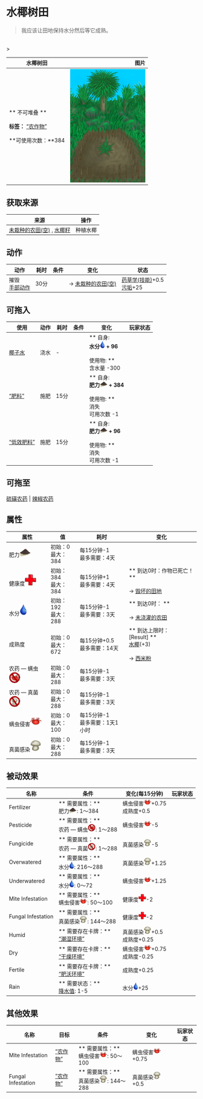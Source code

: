 # 水椰树田  
> 我应该让田地保持水分然后等它成熟。  
<br>  
>   
  
  水椰树田  |   图片   
 ----  |  ----:   
 ** 不可堆叠 **<br><br>**标签：**	[“农作物”](tag_Crop.md)<br><br>**可使用次数：**384  |  <img decoding="async" src="Sprite/CropPlotGrowing.png" href="a.md" style="max-width:300px;max-height:300px;">   
  
## 获取来源  
来源  |  操作  
----  |  ----  
[未栽种的农田(空)](CropPlotEmpty.md) , [水椰籽](NipaSeeds.md)  |  种植水椰  
## 动作  
动作  |  耗时  |  条件  |  变化  |  状态  
----  |  ----  |  ----  |  ----  |  ----  
摧毁<br>[手部动作](HandAction.md)  |  30分  |    |  → [未栽种的农田(空)](CropPlotEmpty.md)  |  [药草学(技能)](Skill_Herbology.md)+0.5<br>[污垢](Filth.md)+25  
## 可拖入  
使用  |  动作  |  耗时  |  条件  |  变化  |  玩家状态  
----  |  ----  |  ----  |  ----  |  ----  |  ----  
[椰子水](LQ_CoconutWater.md)  |  浇水<br>  |  -  |    |  ** 自身: **<br>水分<img decoding="async" src="Sprite/Thirst.png" href="a.md" style="max-width:20px;max-height:20px;"> + 96<br><br>** 使用物: **<br>含水量  -300  |    
[“肥料”](tag_Fertilizer.md)  |  施肥<br>  |  15分  |    |  ** 自身: **<br>肥力<img decoding="async" src="Sprite/FineDirt.png" href="a.md" style="max-width:20px;max-height:20px;"> + 384<br><br>** 使用物: **<br>消失<br>可用次数  -1  |    
[“低效肥料”](tag_FertilizerWeak.md)  |  施肥<br>  |  15分  |    |  ** 自身: **<br>肥力<img decoding="async" src="Sprite/FineDirt.png" href="a.md" style="max-width:20px;max-height:20px;"> + 96<br><br>** 使用物: **<br>消失<br>可用次数  -1  |    
## 可拖至  
[硫磺农药](LQ_PesticideBrimstone.md) | [辣椒农药](LQ_PesticideChilli.md)  
## 属性   
属性  |  值  |  耗时  |  变化  
----  |  ----  |  ----  |  ----  
肥力<img decoding="async" src="Sprite/FineDirt.png" href="a.md" style="max-width:30px;max-height:30px;">  |  初始：0<br>最大：384  |  每15分钟-1<br>最多需要：4天  |    
健康度<img decoding="async" src="Sprite/Health.png" href="a.md" style="max-width:30px;max-height:30px;">  |  初始：384<br>最大：384  |  每15分钟+1<br>最多需要：4天  |  ** 到达0时：作物已死亡！ **<br><br>→ [毁坏的田地](CropPlotRuined.md)  
水分<img decoding="async" src="Sprite/Thirst.png" href="a.md" style="max-width:30px;max-height:30px;">  |  初始：192<br>最大：288  |  每15分钟-1<br>最多需要：3天  |  ** 到达0时： **<br><br>→ [未浇灌的农田](CropPlotDry.md)  
成熟度  |  初始：0<br>最大：672  |  每15分钟+0.5<br>最多需要：14天  |  ** 到达上限时： **<br>** [Result] **<br>  [水椰](NipaPalm.md)(+3)<br><br>→ [西米粉](SagoFlour.md)  
农药 — 螨虫<img decoding="async" src="Sprite/MitesNot.png" href="a.md" style="max-width:30px;max-height:30px;">  |  初始：0<br>最大：288  |  每15分钟-1<br>最多需要：3天  |    
农药 — 真菌<img decoding="async" src="Sprite/FungiNot.png" href="a.md" style="max-width:30px;max-height:30px;">  |  初始：0<br>最大：288  |  每15分钟-1<br>最多需要：3天  |    
螨虫侵害<img decoding="async" src="Sprite/Mites.png" href="a.md" style="max-width:30px;max-height:30px;">  |  初始：0<br>最大：100  |  每15分钟-1<br>最多需要：1天1小时  |    
真菌感染<img decoding="async" src="Sprite/SaturationMushrooms.png" href="a.md" style="max-width:30px;max-height:30px;">  |  初始：0<br>最大：288  |  每15分钟-1<br>最多需要：3天  |    
## 被动效果  
名称  |  条件  |  变化(每15分钟)  |  玩家状态  
----  |  ----  |  ----  |  ----  
Fertilizer  |  ** 需要属性：**<br>肥力<img decoding="async" src="Sprite/FineDirt.png" href="a.md" style="max-width:20px;max-height:20px;">: 1～384  |  螨虫侵害<img decoding="async" src="Sprite/Mites.png" href="a.md" style="max-width:20px;max-height:20px;">+0.75<br>成熟度+0.5  |    
Pesticide  |  ** 需要属性：**<br>农药 — 螨虫<img decoding="async" src="Sprite/MitesNot.png" href="a.md" style="max-width:20px;max-height:20px;">: 1～288  |  螨虫侵害<img decoding="async" src="Sprite/Mites.png" href="a.md" style="max-width:20px;max-height:20px;">-5  |    
Fungicide  |  ** 需要属性：**<br>农药 — 真菌<img decoding="async" src="Sprite/FungiNot.png" href="a.md" style="max-width:20px;max-height:20px;">: 1～288  |  真菌感染<img decoding="async" src="Sprite/SaturationMushrooms.png" href="a.md" style="max-width:20px;max-height:20px;">-5  |    
Overwatered  |  ** 需要属性：**<br>水分<img decoding="async" src="Sprite/Thirst.png" href="a.md" style="max-width:20px;max-height:20px;">: 216～288  |  真菌感染<img decoding="async" src="Sprite/SaturationMushrooms.png" href="a.md" style="max-width:20px;max-height:20px;">+1.25  |    
Underwatered  |  ** 需要属性：**<br>水分<img decoding="async" src="Sprite/Thirst.png" href="a.md" style="max-width:20px;max-height:20px;">: 0～72  |  螨虫侵害<img decoding="async" src="Sprite/Mites.png" href="a.md" style="max-width:20px;max-height:20px;">+1.25  |    
Mite Infestation  |  ** 需要属性：**<br>螨虫侵害<img decoding="async" src="Sprite/Mites.png" href="a.md" style="max-width:20px;max-height:20px;">: 50～100  |  健康度<img decoding="async" src="Sprite/Health.png" href="a.md" style="max-width:20px;max-height:20px;">-2  |    
Fungal Infestation  |  ** 需要属性：**<br>真菌感染<img decoding="async" src="Sprite/SaturationMushrooms.png" href="a.md" style="max-width:20px;max-height:20px;">: 144～288  |  健康度<img decoding="async" src="Sprite/Health.png" href="a.md" style="max-width:20px;max-height:20px;">-2  |    
Humid  |  ** 需要存在卡牌：**<br>[“潮湿环境”](tag_EnvHumid.md)  |  真菌感染<img decoding="async" src="Sprite/SaturationMushrooms.png" href="a.md" style="max-width:20px;max-height:20px;">+0.5<br>成熟度+0.25  |    
Dry  |  ** 需要存在卡牌：**<br>[“干燥环境”](tag_EnvDry.md)  |  螨虫侵害<img decoding="async" src="Sprite/Mites.png" href="a.md" style="max-width:20px;max-height:20px;">+0.75<br>成熟度-0.25  |    
Fertile  |  ** 需要存在卡牌：**<br>[“肥沃环境”](tag_EnvFertile.md)  |  成熟度+0.25  |    
Rain  |  ** 需要状态：**<br>[降水值](RainValue.md): 1-5  |  水分<img decoding="async" src="Sprite/Thirst.png" href="a.md" style="max-width:20px;max-height:20px;">+25  |    
## 其他效果  
名称  |  目标  |  条件  |  变化  |  玩家状态  
----  |  ----  |  ----  |  ----  |  ----  
Mite Infestation  |  [“农作物”](tag_Crop.md)  |  ** 需要属性：**<br>螨虫侵害<img decoding="async" src="Sprite/Mites.png" href="a.md" style="max-width:20px;max-height:20px;">: 50～100  |  螨虫侵害<img decoding="async" src="Sprite/Mites.png" href="a.md" style="max-width:20px;max-height:20px;">+0.75  |    
Fungal Infestation  |  [“农作物”](tag_Crop.md)  |  ** 需要属性：**<br>真菌感染<img decoding="async" src="Sprite/SaturationMushrooms.png" href="a.md" style="max-width:20px;max-height:20px;">: 144～288  |  真菌感染<img decoding="async" src="Sprite/SaturationMushrooms.png" href="a.md" style="max-width:20px;max-height:20px;">+0.5  |    
